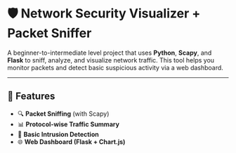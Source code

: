 # 🛡️ Network Security Visualizer + Packet Sniffer

A beginner-to-intermediate level project that uses **Python**, **Scapy**, and **Flask** to sniff, analyze, and visualize network traffic. This tool helps you monitor packets and detect basic suspicious activity via a web dashboard.

---

## 🔧 Features

- 🔍 **Packet Sniffing** (with Scapy)
- 📊 **Protocol-wise Traffic Summary**
- 🚩 **Basic Intrusion Detection**
- 🌐 **Web Dashboard (Flask + Chart.js)**
